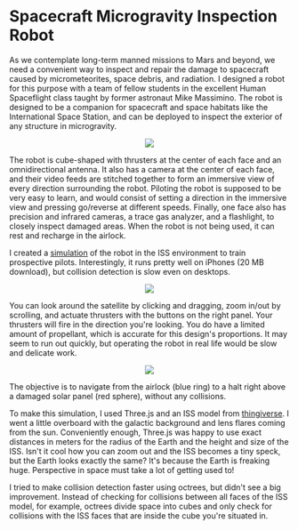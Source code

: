 <!-- {"full_title": "Spacecraft Inspection Robot"} -->

# Spacecraft Microgravity Inspection Robot 

As we contemplate long-term manned missions to Mars and beyond, we need a convenient way to inspect and repair the damage to spacecraft caused by micrometeorites, space debris, and radiation. I designed a robot for this purpose with a team of fellow students in the excellent Human Spaceflight class taught by former astronaut Mike Massimino. The robot is designed to be a companion for spacecraft and space habitats like the International Space Station, and can be deployed to inspect the exterior of any structure in microgravity.

<center><img src="{{top-path}}/{{article-path}}/screen-1.png"/></center>

The robot is cube-shaped with thrusters at the center of each face and an omnidirectional antenna. It also has a camera at the center of each face, and their video feeds are stitched together to form an immersive view of every direction surrounding the robot. Piloting the robot is supposed to be very easy to learn, and would consist of setting a direction in the immersive view and pressing go/reverse at different speeds. Finally, one face also has precision and infrared cameras, a trace gas analyzer, and a flashlight, to closely inspect damaged areas. When the robot is not being used, it can rest and recharge in the airlock.

I created a [simulation]({{top-path}}/{{article-path}}/simulation) of the robot in the ISS environment to train prospective pilots. Interestingly, it runs pretty well on iPhones (20 MB download), but collision detection is slow even on desktops.

<!--  -->

<center><img src="{{top-path}}/{{article-path}}/screen-2.png"/></center>

You can look around the satellite by clicking and dragging, zoom in/out by scrolling, and actuate thrusters with the buttons on the right panel. Your thrusters will fire in the direction you're looking. You do have a limited amount of propellant, which is accurate for this design's proportions. It may seem to run out quickly, but operating the robot in real life would be slow and delicate work.

<center><img src="{{top-path}}/{{article-path}}/screen-3.png"/></center>

The objective is to navigate from the airlock (blue ring) to a halt right above a damaged solar panel (red sphere), without any collisions.

To make this simulation, I used Three.js and an ISS model from [thingiverse](https://www.thingiverse.com/thing:17114). I went a little overboard with the galactic background and lens flares coming from the sun. Conveniently enough, Three.js was happy to use exact distances in meters for the radius of the Earth and the height and size of the ISS. Isn't it cool how you can zoom out and the ISS becomes a tiny speck, but the Earth looks exactly the same? It's because the Earth is freaking huge. Perspective in space must take a lot of getting used to!

I tried to make collision detection faster using octrees, but didn't see a big improvement. Instead of checking for collisions between all faces of the ISS model, for example, octrees divide space into cubes and only check for collisions with the ISS faces that are inside the cube you're situated in.
